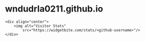 # wndudrla0211.github.io
    <div align="center">
        <img alt="Visitor Stats" 
            src="https://widgetbite.com/stats/<github-username>"/>  
    </div>
